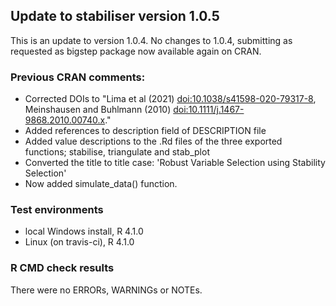 ## Update to stabiliser version 1.0.5

This is an update to version 1.0.4.
No changes to 1.0.4, submitting as requested as bigstep package now available again on CRAN. 

### Previous CRAN comments:

* Corrected DOIs to "Lima et al (2021) <doi:10.1038/s41598-020-79317-8>, Meinshausen and Buhlmann (2010) <doi:10.1111/j.1467-9868.2010.00740.x>."
* Added references to description field of DESCRIPTION file
* Added value descriptions to the .Rd files of the three exported functions; stabilise, triangulate and stab_plot
* Converted the title to title case: 'Robust Variable Selection using Stability Selection'
* Now added simulate_data() function. 

### Test environments
* local Windows install, R 4.1.0
* Linux (on travis-ci), R 4.1.0

### R CMD check results
There were no ERRORs, WARNINGs or NOTEs. 
